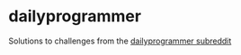 # dailyprogrammer

Solutions to challenges from the [dailyprogrammer subreddit](https://www.reddit.com/r/dailyprogrammer/)